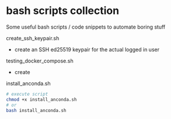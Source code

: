 # bash scripts collection

Some useful bash scripts / code snippets to automate boring stuff


create_ssh_keypair.sh
- create an SSH ed25519 keypair for the actual logged in user



testing_docker_compose.sh
- create


install_anconda.sh
```bash
# execute script
chmod +x install_anconda.sh
# or
bash install_anconda.sh
```
